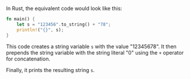 In Rust, the equivalent code would look like this:
```rust
fn main() {
    let s = "123456".to_string() + "78";
    println!("{}", s);
}
```
This code creates a string variable `s` with the value "12345678". It then prepends the string variable with the string literal "0" using the `+` operator for concatenation.

Finally, it prints the resulting string `s`.
